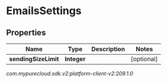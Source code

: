 # EmailsSettings


## Properties

| Name | Type | Description | Notes |
| ------------ | ------------- | ------------- | ------------- |
| **sendingSizeLimit** | **Integer** |  |  [optional] |




_com.mypurecloud.sdk.v2:platform-client-v2:209.1.0_
